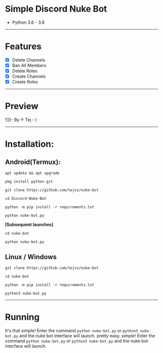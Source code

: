 # Simple Discord Nuke Bot
* Python 3.6 - 3.8
***
# Features
 - [x] Delete Channels
 - [x] Ban All Members
 - [x] Delete Roles
 - [x] Create Channels
 - [x] Create Roles

***
# Preview
![](- By ⛧ Tej - )

***
# Installation:
## Android(Termux):
```console
apt update && apt upgrade

pkg install python git

git clone https://github.com/tejvz/nuke-bot

cd Discord-Nuke-Bot

python -m pip install -r requirements.txt

python nuke-bot.py
```
**[Subsequent launches]**
```console
cd nuke-bot

python nuke-bot.py
```
## Linux / Windows
```console
git clone https://github.com/tejvz/nuke-bot

cd nuke-bot

python -m pip install -r requirements.txt

python3 nuke-bot.py
```

***
# Running
It's that simple! Enter the command `python nuke-bot.py` or `python3 nuke-bot.py` and the nuke bot interface will launch.
pretty easy.
 simple! Enter the command `python nuke-bot.py` or `python3 nuke-bot.py` and the nuke bot interface will launch.
